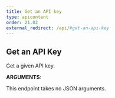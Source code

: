 ```yaml
---
title: Get an API key
type: apicontent
order: 21.02
external_redirect: /api/#get-an-api-key
---
```


## Get an API Key

Get a given API key.

**ARGUMENTS**:

This endpoint takes no JSON arguments.
